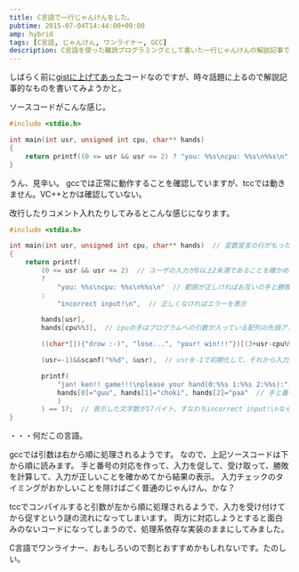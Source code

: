 ```yaml
---
title: C言語で一行じゃんけんをした。
pubtime: 2015-07-04T14:44:00+09:00
amp: hybrid
tags: [C言語, じゃんけん, ワンライナー, GCC]
description: C言語を使った難読プログラミングとして書いた一行じゃんけんの解説記事です。かなりC言語（とgcc）の使用を悪用して書いています。
---
```


しばらく前に[gistに上げてあった](https://gist.github.com/macrat/0654a24322f09e946a09)コードなのですが、時々話題に上るので解説記事的なものを書いてみようかと。

ソースコードがこんな感じ。
``` c
#include <stdio.h>

int main(int usr, unsigned int cpu, char** hands)
{
    return printf((0 <= usr && usr <= 2) ? "you: %%s\ncpu: %%s\n%%s\n" : "incorrect input!\n", hands[usr], hands[cpu%%3], ((char*[]){"drow :-)", "lose...", "your! win!!!"})[(3+usr-cpu%%3)%%3], (usr=-1)&&scanf("%%d", &usr), printf("jan! ken!! game!!!\nplease your hand(0:%%s 1:%%s 2:%%s):", hands[0]="guu", hands[1]="choki", hands[2]="paa")) == 17;
}
```
うん、見辛い。
gccでは正常に動作することを確認していますが、tccでは動きません。VC++とかは確認していない。

改行したりコメント入れたりしてみるとこんな感じになります。
``` c
#include <stdio.h>

int main(int usr, unsigned int cpu, char** hands)  // 変数宣言の行がもったいないのでここの変数を拝借。
{
    return printf(
        (0 <= usr && usr <= 2)  // ユーザの入力が0以上2未満であることを確かめる
        ?
            "you: %%s\ncpu: %%s\n%%s\n"  // 範囲が正しければお互いの手と勝敗を表示
        :
            "incorrect input!\n",  // 正しくなければエラーを表示

        hands[usr],
        hands[cpu%%3],  // cpuの手はプログラムへの引数が入っている配列の先頭アドレスを乱数の代わりに使用して決めた

        ((char*[]){"drow :-)", "lose...", "your! win!!!"})[(3+usr-cpu%%3)%%3],  // 勝敗の表示の一覧を作って、(3+usr-cpu%%3)%%3で計算した値を元に配列の中から表示すべきものを選ぶ

        (usr=-1)&&scanf("%%d", &usr),  // usrを-1で初期化して、それから入力を受け付ける

        printf(
            "jan! ken!! game!!!\nplease your hand(0:%%s 1:%%s 2:%%s):",  // 入力を促す
            hands[0]="guu", hands[1]="choki", hands[2]="paa"  // 手と番号の対応を作る
            )
        ) == 17;  // 表示した文字数が17バイト、すなわちincorrect input!\nなら、プログラムの戻り値は1になる。そうでなければ（=じゃんけんが正しく終了すれば）0が返る。
}
```
・・・何だこの言語。

gccでは引数は右から順に処理されるようです。
なので、上記ソースコードは下から順に読みます。
手と番号の対応を作って、入力を促して、受け取って、勝敗を計算して、入力が正しいことを確かめてから結果の表示。
入力チェックのタイミングがおかしいことを除けばごく普通のじゃんけん、かな？

tccでコンパイルすると引数が左から順に処理されるようで、入力を受け付けてから促すという謎の流れになってしまいます。
両方に対応しようとすると面白みのないコードになってしまうので、処理系依存な実装のままにしてみました。

C言語でワンライナー、おもしろいので割とおすすめかもしれないです。たのしい。
